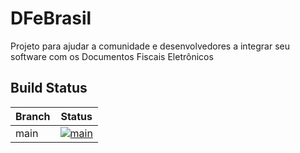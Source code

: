 DFeBrasil
==========
Projeto para ajudar a comunidade e desenvolvedores a integrar seu software com os Documentos Fiscais Eletrônicos

Build Status
-------------
| Branch |                                                                                    Status                                                                                    |
|--------|:----------------------------------------------------------------------------------------------------------------------------------------------------------------------------:|
| main   | [![main](https://github.com/agil4/DFeBrasil/actions/workflows/dotnet.yml/badge.svg?branch=main&event=push)](https://github.com/agil4/DFeBrasil/actions/workflows/dotnet.yml) |